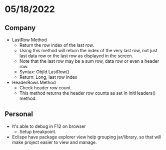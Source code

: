 # 05/18/2022

## Company

- LastRow Method
  - Return the row index of the last row.
  - Using this method will return the index of the very last row, not just last data row or the last row
as displayed in the screen.
  - Note that the last row may be a sum row, data row or even a header row.
  - Syntax: ObjId.LastRow()
  - Return: Long, last row index
- HeaderRows Method
  - Check header row count.
  - This method returns the header row counts as set in InitHeaders() method.

## Personal

- It's able to debug in F12 on browser
  - Setup breakpoint.
- Eclispe have package explorer view help grouping jar/library, so that will make project easier to view and manage.
